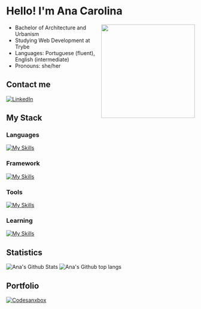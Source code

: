 # Hello! I'm Ana Carolina
<img align="right" width="250px" src="https://user-images.githubusercontent.com/84690257/188514618-d1d03529-1a30-4e51-8d22-a1359117732f.png">

- Bachelor of Architecture and Urbanism
- Studying Web Development at Trybe
- Languages: Portuguese (fluent), English (intermediate)
- Pronouns: she/her

## Contact me
[![LinkedIn](https://img.shields.io/badge/LinkedIn-0077B5?style=for-the-badge&logo=linkedin&logoColor=white)](https://www.linkedin.com/in/ana-c-b-magalhaes/)

## My Stack
  ### Languages
[![My Skills](https://skills.thijs.gg/icons?i=html,css,js&theme=dark)](https://skills.thijs.gg)

  ### Framework
[![My Skills](https://skills.thijs.gg/icons?i=jest,react,redux&theme=dark)](https://skills.thijs.gg)

  ### Tools
[![My Skills](https://skills.thijs.gg/icons?i=git,github&theme=dark)](https://skills.thijs.gg)

  ### Learning
[![My Skills](https://skills.thijs.gg/icons?i=docker,mysql&theme=dark)](https://skills.thijs.gg)

## Statistics
![Ana's Github Stats](https://github-readme-stats.vercel.app/api?username=aninhabort&show_icons=true&theme=dracula&include_all_commits=true&count_private=true)
![Ana's Github top langs](https://github-readme-stats.vercel.app/api/top-langs/?username=aninhabort&theme=dracula)

## Portfolio
[![Codesanxbox](https://img.shields.io/badge/Codesandbox-000000?style=for-the-badge&logo=CodeSandbox&logoColor=white)](https://codesandbox.io/u/aninhabort)



